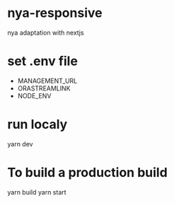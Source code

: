 # nya-responsive
nya adaptation with nextjs

# set .env file 

- MANAGEMENT_URL
- ORASTREAMLINK 
- NODE_ENV

# run localy 
yarn dev

# To build a production build 
yarn build
yarn start
